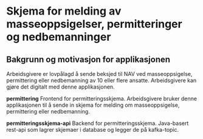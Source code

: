# Skjema for melding av masseoppsigelser, permitteringer og nedbemanninger

## Bakgrunn og motivasjon for applikasjonen
Arbeidsgivere er lovpålagd å sende beksjed til NAV ved masseoppsigelse, permittering eller nedbemanning av 10 eller flere ansatte. Arbeidsgivere kan gjøre det digitalt med denne applikasjonen.

**permittering**
Frontend for permitteringsskjema. Arbeidsgivere bruker denne applikasjonen til å sende in skjema for melding om masseoppsigelse, permittering eller nedbemanning.

**permitteringsskjema-api**
Backend for permitteringsskjema. Java-basert rest-api som lagrer skjemaer i database og legger de på kafka-topic.

